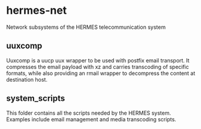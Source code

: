 # hermes-net
Network subsystems of the HERMES telecommunication system


## uuxcomp

Uuxcomp is a uucp uux wrapper to be used with postfix email transport. It
compresses the email payload with xz and carries transcoding of specific formats, while
also providing an rmail wrapper to decompress the content at destination host.

## system_scripts

This folder contains all the scripts needed by the HERMES system. Examples
include email management and media transcoding scripts.
